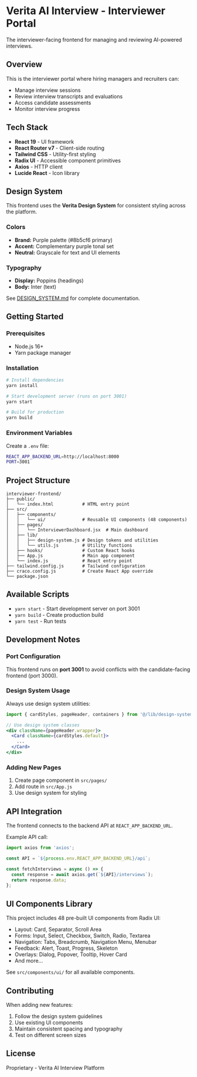 # Verita AI Interview - Interviewer Portal

The interviewer-facing frontend for managing and reviewing AI-powered interviews.

## Overview

This is the interviewer portal where hiring managers and recruiters can:
- Manage interview sessions
- Review interview transcripts and evaluations
- Access candidate assessments
- Monitor interview progress

## Tech Stack

- **React 19** - UI framework
- **React Router v7** - Client-side routing
- **Tailwind CSS** - Utility-first styling
- **Radix UI** - Accessible component primitives
- **Axios** - HTTP client
- **Lucide React** - Icon library

## Design System

This frontend uses the **Verita Design System** for consistent styling across the platform.

### Colors
- **Brand:** Purple palette (#8b5cf6 primary)
- **Accent:** Complementary purple tonal set
- **Neutral:** Grayscale for text and UI elements

### Typography
- **Display:** Poppins (headings)
- **Body:** Inter (text)

See [DESIGN_SYSTEM.md](./DESIGN_SYSTEM.md) for complete documentation.

## Getting Started

### Prerequisites
- Node.js 16+
- Yarn package manager

### Installation

```bash
# Install dependencies
yarn install

# Start development server (runs on port 3001)
yarn start

# Build for production
yarn build
```

### Environment Variables

Create a `.env` file:

```bash
REACT_APP_BACKEND_URL=http://localhost:8000
PORT=3001
```

## Project Structure

```
interviewer-frontend/
├── public/
│   └── index.html           # HTML entry point
├── src/
│   ├── components/
│   │   └── ui/              # Reusable UI components (48 components)
│   ├── pages/
│   │   └── InterviewerDashboard.jsx  # Main dashboard
│   ├── lib/
│   │   ├── design-system.js # Design tokens and utilities
│   │   └── utils.js         # Utility functions
│   ├── hooks/               # Custom React hooks
│   ├── App.js               # Main app component
│   └── index.js             # React entry point
├── tailwind.config.js       # Tailwind configuration
├── craco.config.js          # Create React App override
└── package.json
```

## Available Scripts

- `yarn start` - Start development server on port 3001
- `yarn build` - Create production build
- `yarn test` - Run tests

## Development Notes

### Port Configuration
This frontend runs on **port 3001** to avoid conflicts with the candidate-facing frontend (port 3000).

### Design System Usage

Always use design system utilities:

```jsx
import { cardStyles, pageHeader, containers } from '@/lib/design-system';

// Use design system classes
<div className={pageHeader.wrapper}>
  <Card className={cardStyles.default}>
    ...
  </Card>
</div>
```

### Adding New Pages

1. Create page component in `src/pages/`
2. Add route in `src/App.js`
3. Use design system for styling

## API Integration

The frontend connects to the backend API at `REACT_APP_BACKEND_URL`.

Example API call:
```jsx
import axios from 'axios';

const API = `${process.env.REACT_APP_BACKEND_URL}/api`;

const fetchInterviews = async () => {
  const response = await axios.get(`${API}/interviews`);
  return response.data;
};
```

## UI Components Library

This project includes 48 pre-built UI components from Radix UI:

- Layout: Card, Separator, Scroll Area
- Forms: Input, Select, Checkbox, Switch, Radio, Textarea
- Navigation: Tabs, Breadcrumb, Navigation Menu, Menubar
- Feedback: Alert, Toast, Progress, Skeleton
- Overlays: Dialog, Popover, Tooltip, Hover Card
- And more...

See `src/components/ui/` for all available components.

## Contributing

When adding new features:
1. Follow the design system guidelines
2. Use existing UI components
3. Maintain consistent spacing and typography
4. Test on different screen sizes

## License

Proprietary - Verita AI Interview Platform
